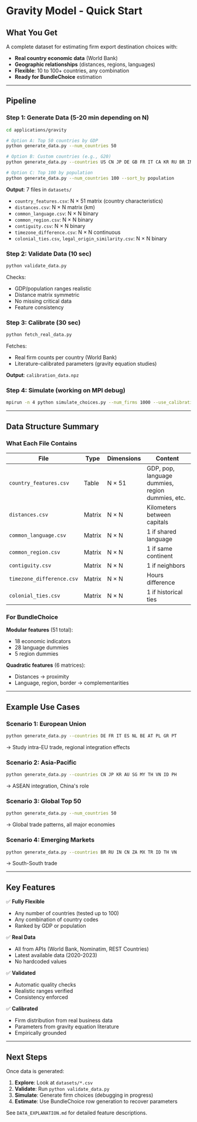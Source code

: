 # Gravity Model - Quick Start

## What You Get

A complete dataset for estimating firm export destination choices with:
- **Real country economic data** (World Bank)
- **Geographic relationships** (distances, regions, languages)
- **Flexible**: 10 to 100+ countries, any combination
- **Ready for BundleChoice** estimation

---

## Pipeline

### Step 1: Generate Data (5-20 min depending on N)

```bash
cd applications/gravity

# Option A: Top 50 countries by GDP
python generate_data.py --num_countries 50

# Option B: Custom countries (e.g., G20)
python generate_data.py --countries US CN JP DE GB FR IT CA KR RU BR IN MX AU SA TR ID AR ZA

# Option C: Top 100 by population
python generate_data.py --num_countries 100 --sort_by population
```

**Output**: 7 files in `datasets/`
- `country_features.csv`: N × 51 matrix (country characteristics)
- `distances.csv`: N × N matrix (km)
- `common_language.csv`: N × N binary
- `common_region.csv`: N × N binary
- `contiguity.csv`: N × N binary
- `timezone_difference.csv`: N × N continuous
- `colonial_ties.csv`, `legal_origin_similarity.csv`: N × N binary

### Step 2: Validate Data (10 sec)

```bash
python validate_data.py
```

Checks:
- GDP/population ranges realistic
- Distance matrix symmetric
- No missing critical data
- Feature consistency

### Step 3: Calibrate (30 sec)

```bash
python fetch_real_data.py
```

Fetches:
- Real firm counts per country (World Bank)
- Literature-calibrated parameters (gravity equation studies)

**Output**: `calibration_data.npz`

### Step 4: Simulate (working on MPI debug)

```bash
mpirun -n 4 python simulate_choices.py --num_firms 1000 --use_calibration
```

---

## Data Structure Summary

### What Each File Contains

| File | Type | Dimensions | Content |
|------|------|------------|---------|
| `country_features.csv` | Table | N × 51 | GDP, pop, language dummies, region dummies, etc. |
| `distances.csv` | Matrix | N × N | Kilometers between capitals |
| `common_language.csv` | Matrix | N × N | 1 if shared language |
| `common_region.csv` | Matrix | N × N | 1 if same continent |
| `contiguity.csv` | Matrix | N × N | 1 if neighbors |
| `timezone_difference.csv` | Matrix | N × N | Hours difference |
| `colonial_ties.csv` | Matrix | N × N | 1 if historical ties |

### For BundleChoice

**Modular features** (51 total):
- 18 economic indicators
- 28 language dummies  
- 5 region dummies

**Quadratic features** (6 matrices):
- Distances → proximity
- Language, region, border → complementarities

---

## Example Use Cases

### Scenario 1: European Union
```bash
python generate_data.py --countries DE FR IT ES NL BE AT PL GR PT
```
→ Study intra-EU trade, regional integration effects

### Scenario 2: Asia-Pacific
```bash
python generate_data.py --countries CN JP KR AU SG MY TH VN ID PH
```
→ ASEAN integration, China's role

### Scenario 3: Global Top 50
```bash
python generate_data.py --num_countries 50
```
→ Global trade patterns, all major economies

### Scenario 4: Emerging Markets
```bash
python generate_data.py --countries BR RU IN CN ZA MX TR ID TH VN
```
→ South-South trade

---

## Key Features

✅ **Fully Flexible**
- Any number of countries (tested up to 100)
- Any combination of country codes
- Ranked by GDP or population

✅ **Real Data**
- All from APIs (World Bank, Nominatim, REST Countries)
- Latest available data (2020-2023)
- No hardcoded values

✅ **Validated**
- Automatic quality checks
- Realistic ranges verified
- Consistency enforced

✅ **Calibrated**
- Firm distribution from real business data
- Parameters from gravity equation literature
- Empirically grounded

---

## Next Steps

Once data is generated:
1. **Explore**: Look at `datasets/*.csv`
2. **Validate**: Run `python validate_data.py`
3. **Simulate**: Generate firm choices (debugging in progress)
4. **Estimate**: Use BundleChoice row generation to recover parameters

See `DATA_EXPLANATION.md` for detailed feature descriptions.
